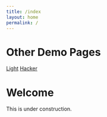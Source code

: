 ```yaml
---
title: /index
layout: home
permalink: /
---
```


# Other Demo Pages

[Light](https://b2a3e8.github.io/jekyll-theme-console-demo-light/)
[Hacker](https://b2a3e8.github.io/jekyll-theme-console-demo-hacker/)

# Welcome

This is under construction.
